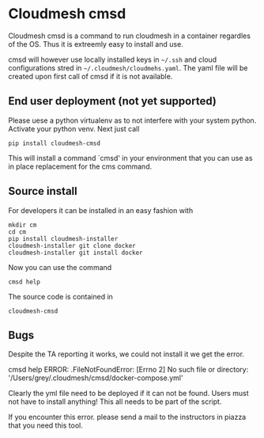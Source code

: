 # Cloudmesh cmsd

Cloudmesh cmsd is a command to run cloudmesh in a container regardles of
the OS. Thus it is extreemly easy to install and use.

cmsd will however use locally installed keys in `~/.ssh` and cloud
configurations stred in `~/.cloudmesh/cloudmehs.yaml`. The yaml file
will be created upon first call of cmsd if it is not available.

## End user deployment (not yet supported)

Please uese a python virtualenv as to not interfere with your system python.
Activate your python venv. Next just call

    pip install cloudmesh-cmsd
    
This will install a command `cmsd' in your environment that you can use
as in place replacement for the cms command.

## Source install


For developers it can be installed in an easy fashion with

    mkdir cm
    cd cm
    pip install cloudmesh-installer
    cloudmesh-installer git clone docker
    cloudmesh-installer git install docker
 
Now you can use the command 

    cmsd help

The source code is contained in 

    cloudmesh-cmsd


## Bugs

Despite the TA reporting it works, we could not install it we get the
error.

cmsd help
ERROR: .FileNotFoundError: [Errno 2] No such file or directory: '/Users/grey/.cloudmesh/cmsd/docker-compose.yml'

Clearly the yml file need to be deployed if it can not be found. Users
must not have to install anything! This all needs to be part of the
script.

If you encounter this error. please send a mail to the instructors in
piazza that you need this tool.

